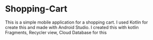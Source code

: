 # Shopping-Cart
This is a simple mobile application for a shopping cart. I used Kotlin for create this and made with Android Studio. I created this with kotlin Fragments, Recycler view, Cloud Database for this
